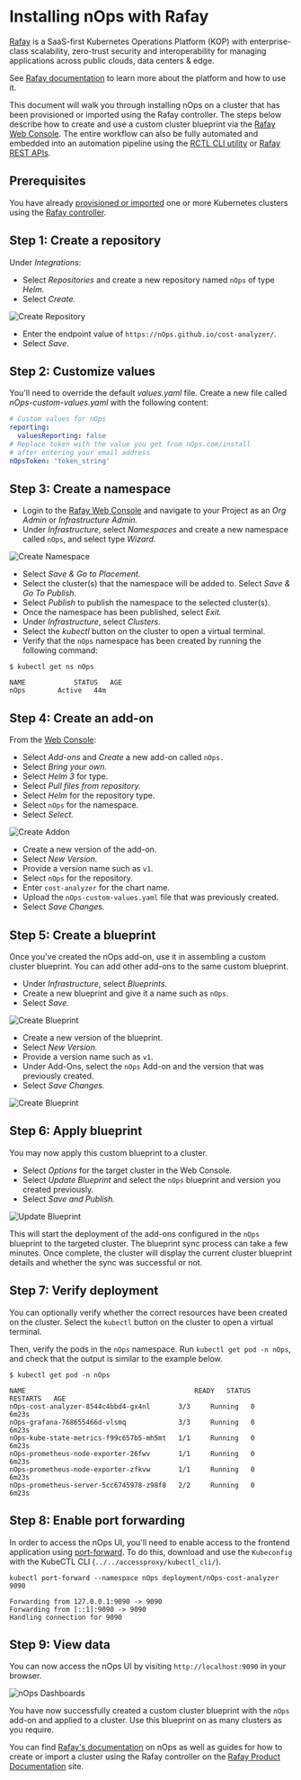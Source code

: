 # Installing nOps with Rafay

[Rafay](https://rafay.co) is a SaaS-first Kubernetes Operations Platform (KOP) with enterprise-class scalability, zero-trust security and interoperability for managing applications across public clouds, data centers & edge.

See [Rafay documentation](https://docs.rafay.co/) to learn more about the platform and how to use it.

This document will walk you through installing nOps on a cluster that has been provisioned or imported using the Rafay controller. The steps below describe how to create and use a custom cluster blueprint via the [Rafay Web Console](https://console.rafay.dev/). The entire workflow can also be fully automated and embedded into an automation pipeline using the [RCTL CLI utility](https://docs.rafay.co/cli/overview/) or [Rafay REST APIs](https://docs.rafay.co/automation/api/apis/).

## Prerequisites

You have already [provisioned or imported](https://docs.rafay.co/learn/overview/) one or more Kubernetes clusters using the [Rafay controller](https://console.rafay.dev/).

## Step 1: Create a repository

Under _Integrations_:

* Select _Repositories_ and create a new repository named `nOps` of type _Helm._
* Select _Create._

![Create Repository](/images/rafay-nOps-repository-1.png)

* Enter the endpoint value of `https://nOps.github.io/cost-analyzer/`.
* Select _Save._

## Step 2: Customize values

You'll need to override the default _values.yaml_ file. Create a new file called _nOps-custom-values.yaml_ with the following content:

```yaml
# Custom values for nOps
reporting:
  valuesReporting: false
# Replace token with the value you get from nOps.com/install
# after entering your email address
nOpsToken: 'token_string'
```

## Step 3: Create a namespace

* Login to the [Rafay Web Console](https://console.rafay.dev/) and navigate to your Project as an _Org Admin_ or _Infrastructure Admin._
* Under _Infrastructure_, select _Namespaces_ and create a new namespace called `nOps`, and select type _Wizard._

![Create Namespace](/images/rafay-nOps-namespace-1.png)

* Select _Save & Go to Placement._
* Select the cluster(s) that the namespace will be added to. Select _Save & Go To Publish._
* Select _Publish_ to publish the namespace to the selected cluster(s).
* Once the namespace has been published, select _Exit._
* Under _Infrastructure_, select _Clusters._
* Select the _kubectl_ button on the cluster to open a virtual terminal.
* Verify that the `nOps` namespace has been created by running the following command:

```
$ kubectl get ns nOps

NAME            STATUS   AGE
nOps        Active   44m
```

## Step 4: Create an add-on

From the [Web Console](https://console.rafay.dev/):

* Select _Add-ons_ and _Create_ a new add-on called `nOps.`
* Select _Bring your own._
* Select _Helm 3_ for type.
* Select _Pull files from repository._
* Select _Helm_ for the repository type.
* Select `nOps` for the namespace.
* Select _Select._

![Create Addon](/images/rafay-nOps-addon-1.png)

* Create a new version of the add-on.
* Select _New Version._
* Provide a version name such as `v1`.
* Select `nOps` for the repository.
* Enter `cost-analyzer` for the chart name.
* Upload the `nOps-custom-values.yaml` file that was previously created.
* Select _Save Changes._

## Step 5: Create a blueprint

Once you've created the nOps add-on, use it in assembling a custom cluster blueprint. You can add other add-ons to the same custom blueprint.

* Under _Infrastructure_, select _Blueprints._
* Create a new blueprint and give it a name such as `nOps`.
* Select _Save._

![Create Blueprint](/images/rafay-nOps-blueprint-1.png)

* Create a new version of the blueprint.
* Select _New Version._
* Provide a version name such as `v1`.
* Under Add-Ons, select the `nOps` Add-on and the version that was previously created.
* Select _Save Changes._

![Create Blueprint](/images/rafay-nOps-blueprint-2.png)

## Step 6: Apply blueprint

You may now apply this custom blueprint to a cluster.

* Select _Options_ for the target cluster in the Web Console.
* Select _Update Blueprint_ and select the `nOps` blueprint and version you created previously.
* Select _Save and Publish._

![Update Blueprint](/images/rafay-nOps-blueprint-3.png)

This will start the deployment of the add-ons configured in the `nOps` blueprint to the targeted cluster. The blueprint sync process can take a few minutes. Once complete, the cluster will display the current cluster blueprint details and whether the sync was successful or not.

## Step 7: Verify deployment

You can optionally verify whether the correct resources have been created on the cluster. Select the `kubectl` button on the cluster to open a virtual terminal.

Then, verify the pods in the `nOps` namespace. Run `kubectl get pod -n nOps`, and check that the output is similar to the example below.

```
$ kubectl get pod -n nOps

NAME                                          READY   STATUS    RESTARTS   AGE
nOps-cost-analyzer-8544c4bbd4-gx4nl       3/3     Running   0          6m23s
nOps-grafana-768655466d-vlsmq             3/3     Running   0          6m23s
nOps-kube-state-metrics-f99c657b5-mh5mt   1/1     Running   0          6m23s
nOps-prometheus-node-exporter-26fwv       1/1     Running   0          6m23s
nOps-prometheus-node-exporter-zfkvw       1/1     Running   0          6m23s
nOps-prometheus-server-5cc6745978-z98f8   2/2     Running   0          6m23s
```

## Step 8: Enable port forwarding

In order to access the nOps UI, you'll need to enable access to the frontend application using [port-forward](https://kubernetes.io/docs/tasks/access-application-cluster/port-forward-access-application-cluster/). To do this, download and use the `Kubeconfig` with the KubeCTL CLI (`../../accessproxy/kubectl_cli/`).

```
kubectl port-forward --namespace nOps deployment/nOps-cost-analyzer 9090

Forwarding from 127.0.0.1:9090 -> 9090
Forwarding from [::1]:9090 -> 9090
Handling connection for 9090
```

## Step 9: View data

You can now access the nOps UI by visiting `http://localhost:9090` in your browser.

![nOps Dashboards](/images/rafay-nOps-view-1.png)

You have now successfully created a custom cluster blueprint with the `nOps` add-on and applied to a cluster. Use this blueprint on as many clusters as you require.

You can find [Rafay's documentation](https://docs.rafay.co/recipes/cost/nOps/) on nOps as well as guides for how to create or import a cluster using the Rafay controller on the [Rafay P](https://docs.rafay.co/clusters/overview/)[roduct Documentation](https://docs.rafay.co/clusters/overview/) site.
